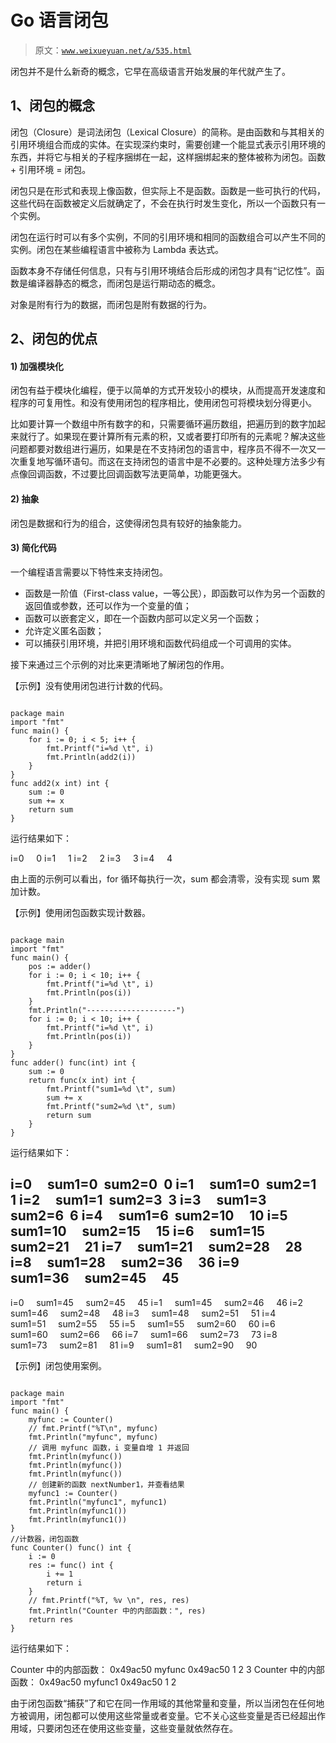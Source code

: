 # Go 语言闭包

> 原文：[`www.weixueyuan.net/a/535.html`](http://www.weixueyuan.net/a/535.html)

闭包并不是什么新奇的概念，它早在高级语言开始发展的年代就产生了。

## 1、闭包的概念

闭包（Closure）是词法闭包（Lexical Closure）的简称。是由函数和与其相关的引用环境组合而成的实体。在实现深约束时，需要创建一个能显式表示引用环境的东西，并将它与相关的子程序捆绑在一起，这样捆绑起来的整体被称为闭包。函数 + 引用环境 = 闭包。

闭包只是在形式和表现上像函数，但实际上不是函数。函数是一些可执行的代码，这些代码在函数被定义后就确定了，不会在执行时发生变化，所以一个函数只有一个实例。

闭包在运行时可以有多个实例，不同的引用环境和相同的函数组合可以产生不同的实例。闭包在某些编程语言中被称为 Lambda 表达式。

函数本身不存储任何信息，只有与引用环境结合后形成的闭包才具有“记忆性”。函数是编译器静态的概念，而闭包是运行期动态的概念。

对象是附有行为的数据，而闭包是附有数据的行为。

## 2、闭包的优点

#### 1) 加强模块化

闭包有益于模块化编程，便于以简单的方式开发较小的模块，从而提高开发速度和程序的可复用性。和没有使用闭包的程序相比，使用闭包可将模块划分得更小。

比如要计算一个数组中所有数字的和，只需要循环遍历数组，把遍历到的数字加起来就行了。如果现在要计算所有元素的积，又或者要打印所有的元素呢？解决这些问题都要对数组进行遍历，如果是在不支持闭包的语言中，程序员不得不一次又一次重复地写循环语句。而这在支持闭包的语言中是不必要的。这种处理方法多少有点像回调函数，不过要比回调函数写法更简单，功能更强大。

#### 2) 抽象

闭包是数据和行为的组合，这使得闭包具有较好的抽象能力。

#### 3) 简化代码

一个编程语言需要以下特性来支持闭包。

*   函数是一阶值（First-class value，一等公民），即函数可以作为另一个函数的返回值或参数，还可以作为一个变量的值；
*   函数可以嵌套定义，即在一个函数内部可以定义另一个函数；
*   允许定义匿名函数；
*   可以捕获引用环境，并把引用环境和函数代码组成一个可调用的实体。

接下来通过三个示例的对比来更清晰地了解闭包的作用。

【示例】没有使用闭包进行计数的代码。

```

package main
import "fmt"
func main() {
    for i := 0; i < 5; i++ {
        fmt.Printf("i=%d \t", i)
        fmt.Println(add2(i))
    }
}
func add2(x int) int {
    sum := 0
    sum += x
    return sum
}
```

运行结果如下：

i=0     0
i=1     1
i=2     2
i=3     3
i=4     4

由上面的示例可以看出，for 循环每执行一次，sum 都会清零，没有实现 sum 累加计数。

【示例】使用闭包函数实现计数器。

```

package main
import "fmt"
func main() {
    pos := adder()
    for i := 0; i < 10; i++ {
        fmt.Printf("i=%d \t", i)
        fmt.Println(pos(i))
    }
    fmt.Println("--------------------")
    for i := 0; i < 10; i++ {
        fmt.Printf("i=%d \t", i)
        fmt.Println(pos(i))
    }
}
func adder() func(int) int {
    sum := 0
    return func(x int) int {
        fmt.Printf("sum1=%d \t", sum)
        sum += x
        fmt.Printf("sum2=%d \t", sum)
        return sum
    }
}
```

运行结果如下：

i=0     sum1=0  sum2=0  0
i=1     sum1=0  sum2=1  1
i=2     sum1=1  sum2=3  3
i=3     sum1=3  sum2=6  6
i=4     sum1=6  sum2=10     10
i=5     sum1=10     sum2=15     15
i=6     sum1=15     sum2=21     21
i=7     sum1=21     sum2=28     28
i=8     sum1=28     sum2=36     36
i=9     sum1=36     sum2=45     45
--------------------
i=0     sum1=45     sum2=45     45
i=1     sum1=45     sum2=46     46
i=2     sum1=46     sum2=48     48
i=3     sum1=48     sum2=51     51
i=4     sum1=51     sum2=55     55
i=5     sum1=55     sum2=60     60
i=6     sum1=60     sum2=66     66
i=7     sum1=66     sum2=73     73
i=8     sum1=73     sum2=81     81
i=9     sum1=81     sum2=90     90

【示例】闭包使用案例。

```

package main
import "fmt"
func main() {
    myfunc := Counter()
    // fmt.Printf("%T\n", myfunc)
    fmt.Println("myfunc", myfunc)
    // 调用 myfunc 函数，i 变量自增 1 并返回
    fmt.Println(myfunc())
    fmt.Println(myfunc())
    fmt.Println(myfunc())
    // 创建新的函数 nextNumber1，并查看结果
    myfunc1 := Counter()
    fmt.Println("myfunc1", myfunc1)
    fmt.Println(myfunc1())
    fmt.Println(myfunc1())
}
//计数器，闭包函数
func Counter() func() int {
    i := 0
    res := func() int {
        i += 1
        return i
    }
    // fmt.Printf("%T, %v \n", res, res)
    fmt.Println("Counter 中的内部函数：", res)
    return res
}
```

运行结果如下：

Counter 中的内部函数： 0x49ac50
myfunc 0x49ac50
1
2
3
Counter 中的内部函数： 0x49ac50
myfunc1 0x49ac50
1
2

由于闭包函数“捕获”了和它在同一作用域的其他常量和变量，所以当闭包在任何地方被调用，闭包都可以使用这些常量或者变量。它不关心这些变量是否已经超出作用域，只要闭包还在使用这些变量，这些变量就依然存在。